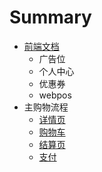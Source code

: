 # Summary

* [前端文档](README.md)
   * 广告位
   * 个人中心
   * 优惠券
   * webpos
* 主购物流程
   * [详情页](store/product.md)
   * [购物车](store/cart.md)
   * [结算页](store/checkout.md)
   * [支付](store/payment.md)

